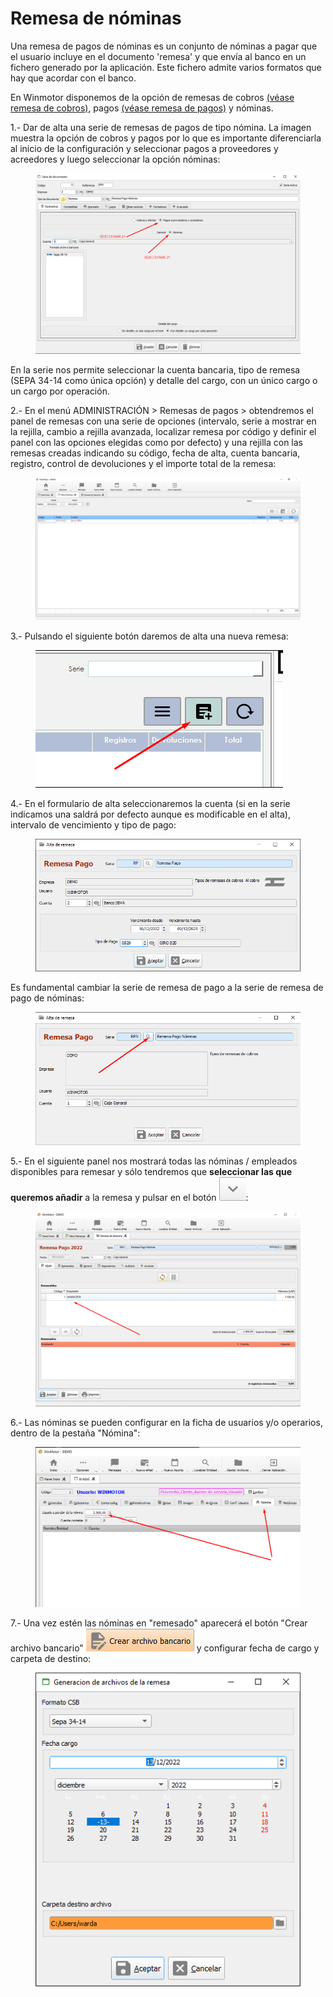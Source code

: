 # Remesa de nóminas

Una remesa de pagos de nóminas es un conjunto de nóminas a pagar que el usuario incluye en el documento 'remesa' y que envía al banco en un fichero generado por la aplicación. Este fichero admite varios formatos que hay que acordar con el banco.

En Winmotor disponemos de la opción de remesas de cobros [(véase remesa de cobros)](../remesas.md), pagos [(véase remesa de pagos)](./) y nóminas.

1.- Dar de alta una serie de remesas de pagos de tipo nómina. La imagen muestra la opción de cobros y pagos por lo que es importante diferenciarla al inicio de la configuración y seleccionar pagos a proveedores y acreedores y luego seleccionar la opción nóminas:

<figure><img src="../../../../.gitbook/assets/imagen (4) (1) (5) (1).png" alt=""><figcaption></figcaption></figure>

En la serie nos permite seleccionar la cuenta bancaria, tipo de remesa (SEPA 34-14 como única opción) y detalle del cargo, con un único cargo o un cargo por operación.

2.- En el menú ADMINISTRACIÓN > Remesas de pagos > obtendremos el panel de remesas con una serie de opciones (intervalo, serie a mostrar en la rejilla, cambio a rejilla avanzada, localizar remesa por código y definir el panel con las opciones elegidas como por defecto) y una rejilla con las remesas creadas indicando su código, fecha de alta, cuenta bancaria, registro, control de devoluciones y el importe total de la remesa:

<figure><img src="../../../../.gitbook/assets/imagen (5) (2) (2).png" alt=""><figcaption></figcaption></figure>

3.- Pulsando el siguiente botón daremos de alta una nueva remesa:

<figure><img src="../../../../.gitbook/assets/imagen (7) (1) (2).png" alt=""><figcaption></figcaption></figure>

4.- En el formulario de alta seleccionaremos la cuenta (si en la serie indicamos una saldrá por defecto aunque es modificable en el alta), intervalo de vencimiento y tipo de pago:

<figure><img src="../../../../.gitbook/assets/imagen (3) (4) (1).png" alt=""><figcaption></figcaption></figure>

Es fundamental cambiar la serie de remesa de pago a la serie de remesa de pago de nóminas:

<figure><img src="../../../../.gitbook/assets/imagen (37) (1).png" alt=""><figcaption></figcaption></figure>

5.- En el siguiente panel nos mostrará todas las nóminas / empleados disponibles para remesar y sólo tendremos que **seleccionar las que queremos añadir** a la remesa y pulsar en el botón ![](<../../../../.gitbook/assets/imagen (4) (3) (1).png>):

<figure><img src="../../../../.gitbook/assets/imagen (7) (3) (1).png" alt=""><figcaption></figcaption></figure>

6.- Las nóminas se pueden configurar en la ficha de usuarios y/o operarios, dentro de la pestaña "Nómina":

<figure><img src="../../../../.gitbook/assets/imagen (4) (2) (2).png" alt=""><figcaption></figcaption></figure>

7.- Una vez estén las nóminas en "remesado" aparecerá el botón "Crear archivo bancario" ![](<../../../../.gitbook/assets/imagen (1) (6).png>) y configurar fecha de cargo y carpeta de destino:

<figure><img src="../../../../.gitbook/assets/imagen (6) (5).png" alt=""><figcaption></figcaption></figure>
